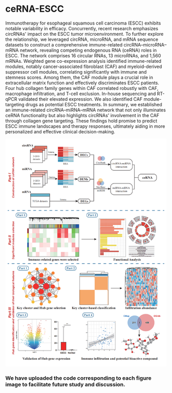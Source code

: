 # ceRNA-ESCC
Immunotherapy for esophageal squamous cell carcinoma (ESCC) exhibits notable variability in efficacy. Concurrently, recent research emphasizes circRNAs' impact on the ESCC tumor microenvironment. To further explore the relationship, we leveraged circRNA, microRNA, and mRNA sequence datasets to construct a comprehensive immune-related circRNA–microRNA–mRNA network, revealing competing endogenous RNA (ceRNA) roles in ESCC. The network comprises 16 circular RNAs, 13 microRNAs, and 1,560 mRNAs. Weighted gene co-expression analysis identified immune-related modules, notably cancer-associated fibroblast (CAF) and myeloid-derived suppressor cell modules, correlating significantly with immune and stemness scores. Among them, the CAF module plays a crucial role in extracellular matrix function and effectively discriminates ESCC patients. Four hub collagen family genes within CAF correlated robustly with CAF, macrophage infiltration, and T-cell exclusion. In-house sequencing and RT-qPCR validated their elevated expression. We also identified CAF module-targeting drugs as potential ESCC treatments. In summary, we established an immune-related circRNA–miRNA–mRNA network that not only illuminates ceRNA functionality but also highlights circRNAs' involvement in the CAF through collagen gene targeting. These findings hold promise to predict ESCC immune landscapes and therapy responses, ultimately aiding in more personalized and effective clinical decision-making.

![Flow chart](https://github.com/18789898551/ceRNA-ESCC/blob/main/Code/Flowchart.png)

### We have uploaded the code corresponding to each figure image to facilitate future study and discussion.

